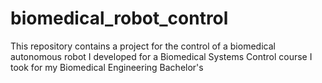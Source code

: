 # biomedical_robot_control
This repository contains a project for the control of a biomedical autonomous robot I developed for a Biomedical Systems Control course I took for my Biomedical Engineering Bachelor's
